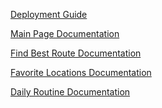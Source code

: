 <a href="https://github.com/Ahaanv19/QAV_Frontend/issues/24" target="_blank">Deployment Guide</a>

<a href="https://github.com/Ahaanv19/QAV_Frontend/issues/25" target="_blank">Main Page Documentation</a>

<a href="https://github.com/Ahaanv19/QAV_Frontend/issues/26" target="_blank">Find Best Route Documentation</a>

<a href="https://github.com/Ahaanv19/QAV_Frontend/issues/26" target="_blank">Favorite Locations Documentation</a>

<a href="https://github.com/Ahaanv19/QAV_Frontend/issues/28" target="_blank">Daily Routine Documentation</a>


